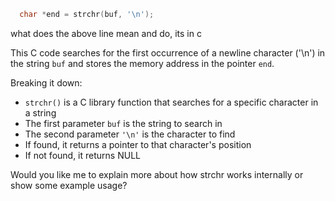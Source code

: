 ```c
  char *end = strchr(buf, '\n');
```

what does the above line mean and do, its in c


This C code searches for the first occurrence of a newline character ('\n') in the string `buf` and stores the memory address in the pointer `end`.

Breaking it down:
- `strchr()` is a C library function that searches for a specific character in a string
- The first parameter `buf` is the string to search in
- The second parameter `'\n'` is the character to find
- If found, it returns a pointer to that character's position
- If not found, it returns NULL

Would you like me to explain more about how strchr works internally or show some example usage?